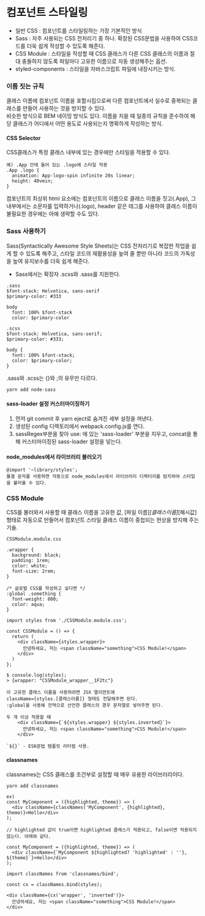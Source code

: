 # 컴포넌트 스타일링
- 일반 CSS : 컴포넌트를 스타일링하는 가장 기본적인 방식
- Sass : 자주 사용되는 CSS 전처리기 중 하나. 확장된 CSS문법을 사용하여 CSS코드를 더욱 쉽게 작성할 수 있도록 해준다.
- CSS Module : 스타일을 작성할 때 CSS 클래스가 다른 CSS 클래스의 이름과 절대 충돌하지 않도록 파일마다 고유한 이름으로 자동 생성해주는 옵션.
- styled-components : 스타일을 자바스크립트 파일에 내장시키는 방식.

### 이름 짓는 규칙
클래스 이름에 컴포넌트 이름을 포함시킴으로써 다른 컴포넌트에서 실수로 중복되는 클래스를 만들어 사용하는 것을 방지할 수 있다.<br/>
비슷한 방식으로 BEM 네이밍 방식도 있다. 이름을 지을 때 일종의 규칙을 준수하여 해당 클래스가 어디에서 어떤 용도로 사용되는지 명확하게 작성하는 방식.

#### CSS Selector
CSS클래스가 특정 클래스 내부에 있는 경우에만 스타일을 적용할 수 있다.
```
예) .App 안에 들어 있는 .logo에 스타일 적용
.App .logo {
  animation: App-logo-spin infinite 20s linear;
  height: 40vmin;
}
```
컴포넌트의 최상위 html 요소에는 컴포넌트의 이름으로 클래스 이름을 짓고(.App), 그 내부에서는 소문자를 입력하거나(.logo), header 같은 태그를 사용하여 클래스 이름이 불필요한 경우에는 아예 생략할 수도 있다.

### Sass 사용하기
Sass(Syntactically Awesome Style Sheets)는 CSS 전처리기로 복잡한 작업을 쉽게 할 수 있도록 해주고, 스타일 코드의 재활용성을 높여 줄 뿐만 아니라 코드의 가독성을 높여 유지보수를 더욱 쉽게 해준다.
- Sass에서는 확장자 .scss와 .sass를 지원한다.
```
.sass
$font-stack: Helvetica, sans-serif
$primary-color: #333

body
  font: 100% $font-stack
  color: $primary-color
```
```
.scss
$font-stack: Helvetica, sans-serif;
$primary-color: #333;

body {
  font: 100% $font-stack;
  color: $primary-color;
}
```
.sass와 .scss는 {}와 ;의 유무만 다르다.
```
yarn add node-sass
```

#### sass-loader 설정 커스터마이징하기
1. 먼저 git commit 후 yarn eject로 숨겨진 세부 설정을 꺼낸다.
2. 생성된 config 디렉토리에서 webpack.config.js를 연다.
3. sassRegex부분을 찾아 use: 에 있는 'sass-loader' 부분을 지우고, concat을 통해 커스터마이징된 sass-loader 설정을 넣는다.

#### node_modules에서 라이브러리 불러오기
```
@import '~library/styles';
물결 문자를 사용하면 자동으로 node_modules에서 라이브러리 디렉터리를 탐지하여 스타일을 불러올 수 있다.
```

### CSS Module
CSS를 불러와서 사용할 때 클래스 이름을 고유한 값, [파일 이름]_[클래스이름]_[해시값] 형태로 자동으로 만들어서 컴포넌트 스타일 클래스 이름이 중첩되는 현상을 방지해 주는 기술.<br/>
```
CSSModule.module.css

.wrapper {
  background: black;
  padding: 1rem;
  color: white;
  font-size: 2rem;
}

/* 글로벌 CSS를 작성하고 싷다면 */
:global .something {
  font-weight: 800;
  color: aqua;
}
```
```
import styles from './CSSModule.module.css';

const CSSModule = () => {
  return (
    <div className={styles.wrapper}>
      안녕하세요, 저는 <span className="something">CSS Module!</span>
    </div>
  )
};
```
```
$ console.log(styles);
> {wrapper: "CSSModule_wrapper__1F2tc"}

이 고유한 클래스 이름을 사용하려면 JSX 엘리먼트에
className={styles.[클래스이름]} 형태도 전달해주면 된다.
:global을 사용해 전역으로 선언한 클래스의 경우 문자열로 넣어주면 된다.
```
```
두 개 이상 적용할 때
    <div className={`${styles.wrapper} ${styles.inverted}`}>
      안녕하세요, 저는 <span className="something">CSS Module!</span>
    </div>

`${}` - ES6문법 템플릿 리터럴 사용.
```

#### classnames
classnames는 CSS 클래스를 조건부로 설정할 때 매우 유용한 라이브러리이다.
```
yarn add classnames
```
```
ex)
const MyComponent = ({highlighted, theme}) => (
  <div className={classNames('MyComponent', {highlighted}, theme)}>Hello</div>
);

// highlighted 값이 true이면 highlighted 클래스가 적용되고, false이면 적용되지 않는다. 아래와 같다.

const MyComponent = ({highlighted, theme}) => (
  <div className={`MyComponent ${highlighted? 'highlighted' : ''}, ${theme}`}>Hello</div>
);
```
```
import classNames from 'classnames/bind';

const cx = classNames.bind(styles);

<div className={cx('wrapper', 'inverted')}>
  안녕하세요, 저는 <span className="something">CSS Module!</span>
</div>
```